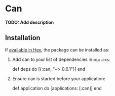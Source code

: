 # Can

**TODO: Add description**

## Installation

If [available in Hex](https://hex.pm/docs/publish), the package can be installed as:

  1. Add can to your list of dependencies in `mix.exs`:

        def deps do
          [{:can, "~> 0.0.1"}]
        end

  2. Ensure can is started before your application:

        def application do
          [applications: [:can]]
        end

